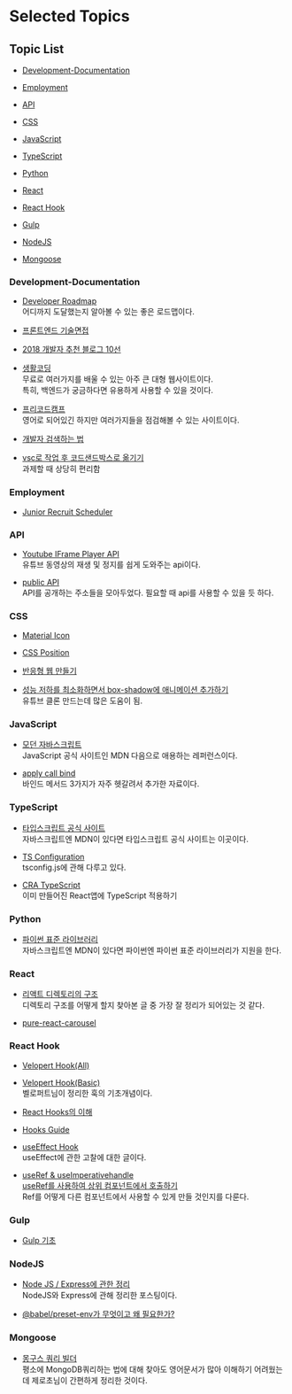 # Selected Topics

## Topic List

- [Development-Documentation](#Development-Documentation)

- [Employment](#Employment)

- [API](#API)

- [CSS](#CSS)

- [JavaScript](#JavaScript)

- [TypeScript](#TypeScript)

- [Python](#Python)

- [React](#React)

- [React Hook](#React-Hook)

- [Gulp](#Gulp)

- [NodeJS](#NodeJS)

- [Mongoose](#Mongoose)

### Development-Documentation

- [Developer Roadmap](https://github.com/kamranahmedse/developer-roadmap/blob/master/README.md)<br>
  어디까지 도달했는지 알아볼 수 있는 좋은 로드맵이다.<br>

- [프론트엔드 기술면접](https://realmojo.tistory.com/300)

- [2018 개발자 추천 블로그 10선](https://www.huskyhoochu.com/suggested-blogs/)

- [생활코딩](https://opentutorials.org/course/1)<br>
  무료로 여러가지를 배울 수 있는 아주 큰 대형 웹사이트이다.<br>
  특히, 백엔드가 궁금하다면 유용하게 사용할 수 있을 것이다.<br>

- [프리코드캠프](https://www.freecodecamp.org/learn/)<br>
  영어로 되어있긴 하지만 여러가지들을 점검해볼 수 있는 사이트이다.

- [개발자 검색하는 법](https://m.blog.naver.com/PostView.nhn?blogId=potter777777&logNo=220599426210&proxyReferer=https:%2F%2Fwww.google.com%2F)

- [vsc로 작업 후 코드샌드박스로 옮기기](https://github.com/codesandbox/codesandbox-importers/tree/master/packages/cli)<br>
  과제할 때 상당히 편리함<br>

### Employment

- [Junior Recruit Scheduler](https://github.com/jojoldu/junior-recruit-scheduler)

### API

- [Youtube IFrame Player API](https://developers.google.com/youtube/iframe_api_reference?hl=ko#Events)<br>
  유튜브 동영상의 재생 및 정지를 쉽게 도와주는 api이다.

- [public API](https://open-apis.dev/)<br>
  API를 공개하는 주소들을 모아두었다. 필요할 때 api를 사용할 수 있을 듯 하다.<br>

### CSS

- [Material Icon](https://material.io/resources/icons/?icon=accessibility_new&style=baseline)

- [CSS Position](https://developer.mozilla.org/ko/docs/Web/CSS/position)

- [반응형 웹 만들기](https://nykim.work/84)

- [성능 저하를 최소화하면서 box-shadow에 애니메이션 추가하기](https://www.pangolinsquare.com/ko/blog/typing-pangolin/web-dev/recommended-guide-in-web-how-to-animate-box-shadow)<br>유튜브 클론 만드는데 많은 도움이 됨.

### JavaScript

- [모던 자바스크립트](https://javascript.info/)<br>
  JavaScript 공식 사이트인 MDN 다음으로 애용하는 레퍼런스이다.<br>

- [apply call bind](https://velog.io/@devmin/TIL-%ED%95%A8%EC%88%98-%EB%A9%94%EC%86%8C%EB%93%9C-5ok29tthyz)<br>
  바인드 메서드 3가지가 자주 헷갈려서 추가한 자료이다.

### TypeScript

- [타입스크립트 공식 사이트](https://typescript-kr.github.io/)<br>
  자바스크립트엔 MDN이 있다면 타입스크립트 공식 사이트는 이곳이다.

- [TS Configuration](https://typescript-kr.github.io/pages/tsconfig.json.html)<br>
  tsconfig.js에 관해 다루고 있다.

- [CRA TypeScript](https://eomtttttt-develop.tistory.com/224)<br>
  이미 만들어진 React앱에 TypeScript 적용하기

### Python

- [파이썬 표준 라이브러리](https://docs.python.org/ko/3/library/)<br>
  자바스크립트엔 MDN이 있다면 파이썬엔 파이썬 표준 라이브러리가 지원을 한다.

### React

- [리액트 디렉토리의 구조](https://medium.com/@FourwingsY/react-%ED%94%84%EB%A1%9C%EC%A0%9D%ED%8A%B8%EC%9D%98-%EB%94%94%EB%A0%89%ED%86%A0%EB%A6%AC-%EA%B5%AC%EC%A1%B0-bb183c0a426e)<br>
  디렉토리 구조를 어떻게 할지 찾아본 글 중 가장 잘 정리가 되어있는 것 같다.

- [pure-react-carousel](https://www.npmjs.com/package/pure-react-carousel)

### React Hook

- [Velopert Hook(All)](https://react.vlpt.us/)

- [Velopert Hook(Basic)](https://velog.io/@velopert/react-hooks)<br>
  벨로퍼트님이 정리한 훅의 기초개념이다.

- [React Hooks의 이해](https://velog.io/@gwak2837/React-Hooks%EC%9D%98-%EC%9D%B4%ED%95%B4)<br>

- [Hooks Guide](https://hooks-guide.netlify.app/)

- [useEffect Hook](https://overreacted.io/ko/a-complete-guide-to-useeffect/)<br>
  useEffect에 관한 고찰에 대한 글이다.

- [useRef & useImperativehandle](https://medium.com/react-native-seoul/react-%EB%A6%AC%EC%95%A1%ED%8A%B8%EB%A5%BC-%EC%B2%98%EC%9D%8C%EB%B6%80%ED%84%B0-%EB%B0%B0%EC%9B%8C%EB%B3%B4%EC%9E%90-07-createref%EC%99%80-useref-%EA%B7%B8%EB%A6%AC%EA%B3%A0-useimperativehandle-2fb5445d168b)<br>
  [useRef를 사용하여 상위 컴포넌트에서 호출하기](https://www.python2.net/questions-843995.htm)<br>
  Ref를 어떻게 다른 컴포넌트에서 사용할 수 있게 만들 것인지를 다룬다.

### Gulp

- [Gulp 기초](https://valuefactory.tistory.com/314)

### NodeJS

- [Node JS / Express에 관한 정리](https://psyhm.tistory.com/2?category=654716)<br>
  NodeJS와 Express에 관해 정리한 포스팅이다.<br>

- [@babel/preset-env가 무엇이고 왜 필요한가?](https://velog.io/@pop8682/%EB%B2%88%EC%97%AD-%EC%99%9C-babel-preset%EC%9D%B4-%ED%95%84%EC%9A%94%ED%95%98%EA%B3%A0-%EC%99%9C-%ED%95%84%EC%9A%94%ED%95%9C%EA%B0%80-yhk03drm7q)

### Mongoose

- [몽구스 쿼리 빌더](https://www.zerocho.com/category/MongoDB/post/59bd148b1474c800194b695a)<br>
  평소에 MongoDB쿼리하는 법에 대해 찾아도 영어문서가 많아 이해하기 어려웠는데 제로초님이 간편하게 정리한 것이다.<br>
